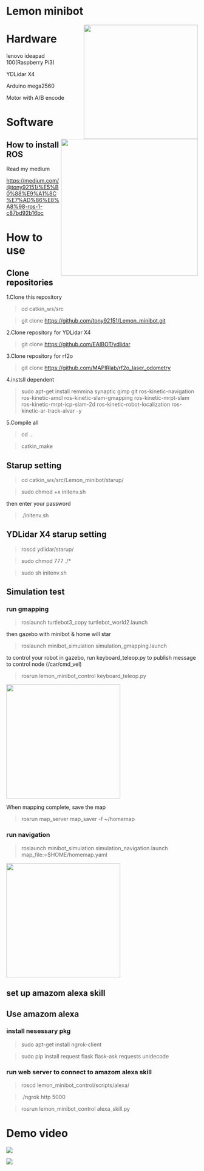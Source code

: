 # Lemon minibot

<img src="https://github.com/tony92151/Lemon_minibot/blob/master/image/IMG_3659.JPG" align="right" width="300"/>

<img src="https://github.com/tony92151/Lemon_minibot/blob/master/image/gazebo_home.png" align="right" width="360"/>

# Hardware

lenovo ideapad 100(Raspberry Pi3)

YDLidar X4

Arduino mega2560

Motor with A/B encode

# Software

## How to install ROS

Read my medium

https://medium.com/@tony92151/%E5%B0%88%E9%A1%8C%E7%AD%86%E8%A8%98-ros-1-c87bd92b16bc


# How to use

## Clone repositories

1.Clone this repository

> cd catkin_ws/src

> git clone https://github.com/tony92151/Lemon_minibot.git

2.Clone repository for YDLidar X4

> git clone https://github.com/EAIBOT/ydlidar

3.Clone repository for rf2o

> git clone https://github.com/MAPIRlab/rf2o_laser_odometry

4.instsll dependent

> sudo apt-get install remmina synaptic gimp git ros-kinetic-navigation ros-kinetic-amcl ros-kinetic-slam-gmapping ros-kinetic-mrpt-slam ros-kinetic-mrpt-icp-slam-2d ros-kinetic-robot-localization ros-kinetic-ar-track-alvar -y 

5.Compile all

> cd ..

> catkin_make

## Starup setting

> cd catkin_ws/src/Lemon_minibot/starup/

>sudo chmod +x initenv.sh

then enter your password

>./initenv.sh

## YDLidar X4 starup setting

> roscd ydlidar/starup/

> sudo chmod 777 ./*

> sudo sh initenv.sh

## Simulation test

### run gmapping

> roslaunch turtlebot3_copy turtlebot_world2.launch

then gazebo with minibot & home will star

> roslaunch minibot_simulation simulation_gmapping.launch

to control your robot in gazebo, run keyboard_teleop.py to publish message to control node (/car/cmd_vel)

> rosrun lemon_minibot_control keyboard_teleop.py

<img src="https://github.com/tony92151/Lemon_minibot/blob/master/image/simulation_gmapping.png" width="300"/>

When mapping complete, save the map

> rosrun map_server map_saver -f ~/homemap

### run navigation

> roslaunch minibot_simulation simulation_navigation.launch map_file:=$HOME/homemap.yaml

<img src="https://github.com/tony92151/Lemon_minibot/blob/master/image/simulation_navigation.png" width="300"/>

## set up amazom alexa skill



## Use amazom alexa

### install nesessary pkg

> sudo apt-get install ngrok-client

> sudo pip install request flask flask-ask requests unidecode

### run web server to connect to amazom alexa skill

> roscd lemon_minibot_control/scripts/alexa/

> ./ngrok http 5000

> rosrun lemon_minibot_control alexa_skill.py

# Demo video
[![](http://img.youtube.com/vi/WHaNt73xu4k/0.jpg)](http://www.youtube.com/watch?v=WHaNt73xu4k "demo video")

[![](http://img.youtube.com/vi/vS1muTZ_ens/0.jpg)](http://www.youtube.com/watch?v=vS1muTZ_ens "short cut")
